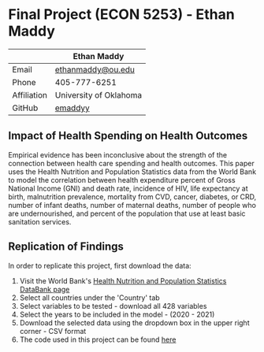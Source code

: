 # Final Project (ECON 5253) - Ethan Maddy #

|  | Ethan Maddy |
|--------------|--------------------------------------------------------------|
| Email | [ethanmaddy@ou.edu](mailto:ethanmaddy@ou.edu) |
| Phone | 405-777-6251 |
| Affiliation | University of Oklahoma |
| GitHub | [emaddyy](https://github.com/emaddyy) |


## Impact of Health Spending on Health Outcomes ##

Empirical evidence has been inconclusive about the strength of the connection between health care spending and health outcomes. This paper uses the Health Nutrition and Population Statistics data from the World Bank to model the correlation between health expenditure percent of Gross National Income (GNI) and death rate, incidence of HIV, life expectancy at birth, malnutrition prevalence, mortality from CVD, cancer, diabetes, or CRD, number of infant deaths, number of maternal deaths, number of people who are undernourished, and percent of the population that use at least basic sanitation services. 

## Replication of Findings ##

In order to replicate this project, first download the data:

1. Visit the World Bank's [Health Nutrition and Population Statistics DataBank page](https://databank.worldbank.org/source/health-nutrition-and-population-statistics)
2. Select all countries under the 'Country' tab
3. Select variables to be tested -  download all 428 variables
4. Select the years to be included in the model - (2020 - 2021)
5. Download the selected data using the dropdown box in the upper right corner - CSV format
6. The code used in this project can be found [here](https://github.com/emaddyy/FinalProject_5253/blob/main/FinalProjectCode_Maddy.R)
